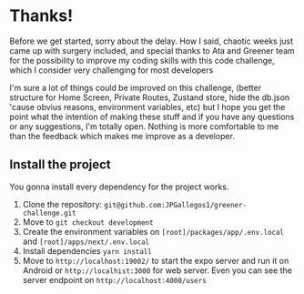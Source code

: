 # Thanks!

Before we get started, sorry about the delay. How I said, chaotic weeks just came up with surgery included, and special thanks to Ata and Greener team for the possibility to improve my coding skills with this code challenge, which I consider very challenging for most developers

I'm sure a lot of things could be improved on this challenge, (better structure for Home Screen, Private Routes, Zustand store, hide the db.json 'cause obvius reasons, environment variables, etc) but I hope you get the point what the intention of making these stuff and if you have any questions or any suggestions, I'm totally open. Nothing is more comfortable to me than the feedback which makes me improve as a developer.

## Install the project

You gonna install every dependency for the project works.

1. Clone the repository: `git@github.com:JPGallegos1/greener-challenge.git`
2. Move to `git checkout development`
3. Create the environment variables on `[root]/packages/app/.env.local` and `[root]/apps/next/.env.local`
4. Install dependencies `yarn install`
5. Move to `http://localhost:19002/` to start the expo server and run it on Android or `http://localhist:3000` for web server. Even you can see the server endpoint on `http://localhost:4000/users`
